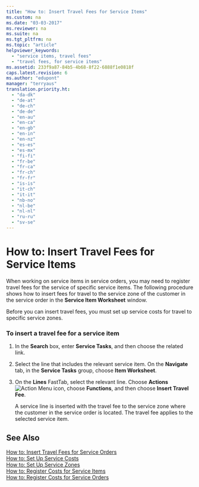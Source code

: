 ```yaml
---
title: "How to: Insert Travel Fees for Service Items"
ms.custom: na
ms.date: "03-03-2017"
ms.reviewer: na
ms.suite: na
ms.tgt_pltfrm: na
ms.topic: "article"
helpviewer_keywords: 
  - "service items, travel fees"
  - "travel fees, for service items"
ms.assetid: 233f9a87-84b5-4b68-8f22-6888f1e0818f
caps.latest.revision: 6
ms.author: "edupont"
manager: "terryaus"
translation.priority.ht: 
  - "da-dk"
  - "de-at"
  - "de-ch"
  - "de-de"
  - "en-au"
  - "en-ca"
  - "en-gb"
  - "en-in"
  - "en-nz"
  - "es-es"
  - "es-mx"
  - "fi-fi"
  - "fr-be"
  - "fr-ca"
  - "fr-ch"
  - "fr-fr"
  - "is-is"
  - "it-ch"
  - "it-it"
  - "nb-no"
  - "nl-be"
  - "nl-nl"
  - "ru-ru"
  - "sv-se"
---
```

# How to: Insert Travel Fees for Service Items
When working on service items in service orders, you may need to register travel fees for the service of specific service items. The following procedure shows how to insert fees for travel to the service zone of the customer in the service order in the **Service Item Worksheet** window.  
  
 Before you can insert travel fees, you must set up service costs for travel to specific service zones.  
  
### To insert a travel fee for a service item  
  
1.  In the **Search** box, enter **Service Tasks**, and then choose the related link.  
  
2.  Select the line that includes the relevant service item. On the **Navigate** tab, in the **Service Tasks** group, choose **Item Worksheet**.  
  
3.  On the **Lines** FastTab, select the relevant line. Choose **Actions**![Action Menu icon](../DesignAndEngineering/media/actionmenuicon.png "actionMenuIcon"), choose **Functions**, and then choose **Insert Travel Fee**.  
  
     A service line is inserted with the travel fee to the service zone where the customer in the service order is located. The travel fee applies to the selected service item.  
  
## See Also  
 [How to: Insert Travel Fees for Service Orders](../Service/how-to-insert-travel-fees-for-service-orders.md)   
 [How to: Set Up Service Costs](../Service/how-to-set-up-service-costs.md)   
 [How to: Set Up Service Zones](../Service/how-to-set-up-service-zones.md)   
 [How to: Register Costs for Service Items](../Service/how-to-register-costs-for-service-items.md)   
 [How to: Register Costs for Service Orders](../Service/how-to-register-costs-for-service-orders.md)
